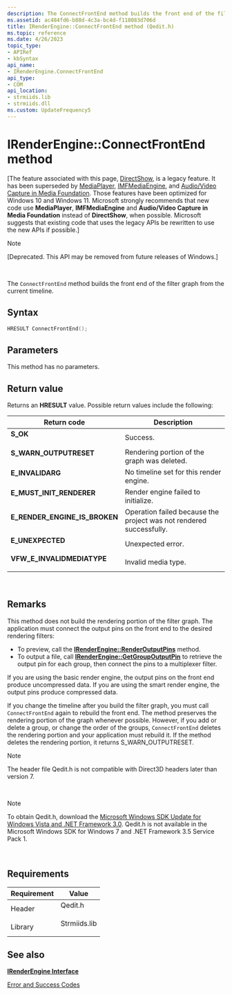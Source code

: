 ```yaml
---
description: The ConnectFrontEnd method builds the front end of the filter graph from the current timeline.
ms.assetid: ac484fd6-b88d-4c3a-bc4d-f118083d706d
title: IRenderEngine::ConnectFrontEnd method (Qedit.h)
ms.topic: reference
ms.date: 4/26/2023
topic_type: 
- APIRef
- kbSyntax
api_name: 
- IRenderEngine.ConnectFrontEnd
api_type: 
- COM
api_location: 
- strmiids.lib
- strmiids.dll
ms.custom: UpdateFrequency5
---
```


# IRenderEngine::ConnectFrontEnd method

\[The feature associated with this page, [DirectShow](/windows/win32/directshow/directshow), is a legacy feature. It has been superseded by [MediaPlayer](/uwp/api/Windows.Media.Playback.MediaPlayer), [IMFMediaEngine](/windows/win32/api/mfmediaengine/nn-mfmediaengine-imfmediaengine), and [Audio/Video Capture in Media Foundation](windows/win32/medfound/audio-video-capture-in-media-foundation). Those features have been optimized for Windows 10 and Windows 11. Microsoft strongly recommends that new code use **MediaPlayer**, **IMFMediaEngine** and **Audio/Video Capture in Media Foundation** instead of **DirectShow**, when possible. Microsoft suggests that existing code that uses the legacy APIs be rewritten to use the new APIs if possible.\]

> [!Note]  
> \[Deprecated. This API may be removed from future releases of Windows.\]

 

The `ConnectFrontEnd` method builds the front end of the filter graph from the current timeline.

## Syntax


```C++
HRESULT ConnectFrontEnd();
```



## Parameters

This method has no parameters.

## Return value

Returns an **HRESULT** value. Possible return values include the following:



| Return code                                                                                                  | Description                                                                    |
|--------------------------------------------------------------------------------------------------------------|--------------------------------------------------------------------------------|
| <dl> <dt>**S\_OK**</dt> </dl>                         | Success.<br/>                                                            |
| <dl> <dt>**S\_WARN\_OUTPUTRESET**</dt> </dl>          | Rendering portion of the graph was deleted.<br/>                         |
| <dl> <dt>**E\_INVALIDARG**</dt> </dl>                 | No timeline set for this render engine.<br/>                             |
| <dl> <dt>**E\_MUST\_INIT\_RENDERER**</dt> </dl>       | Render engine failed to initialize.<br/>                                 |
| <dl> <dt>**E\_RENDER\_ENGINE\_IS\_BROKEN**</dt> </dl> | Operation failed because the project was not rendered successfully.<br/> |
| <dl> <dt>**E\_UNEXPECTED**</dt> </dl>                 | Unexpected error.<br/>                                                   |
| <dl> <dt>**VFW\_E\_INVALIDMEDIATYPE**</dt> </dl>      | Invalid media type.<br/>                                                 |



 

## Remarks

This method does not build the rendering portion of the filter graph. The application must connect the output pins on the front end to the desired rendering filters:

-   To preview, call the [**IRenderEngine::RenderOutputPins**](irenderengine-renderoutputpins.md) method.
-   To output a file, call [**IRenderEngine::GetGroupOutputPin**](irenderengine-getgroupoutputpin.md) to retrieve the output pin for each group, then connect the pins to a multiplexer filter.

If you are using the basic render engine, the output pins on the front end produce uncompressed data. If you are using the smart render engine, the output pins produce compressed data.

If you change the timeline after you build the filter graph, you must call `ConnectFrontEnd` again to rebuild the front end. The method preserves the rendering portion of the graph whenever possible. However, if you add or delete a group, or change the order of the groups, `ConnectFrontEnd` deletes the rendering portion and your application must rebuild it. If the method deletes the rendering portion, it returns S\_WARN\_OUTPUTRESET.

> [!Note]  
> The header file Qedit.h is not compatible with Direct3D headers later than version 7.

 

> [!Note]  
> To obtain Qedit.h, download the [Microsoft Windows SDK Update for Windows Vista and .NET Framework 3.0](https://msdn.microsoft.com/windowsvista/bb980924.aspx). Qedit.h is not available in the Microsoft Windows SDK for Windows 7 and .NET Framework 3.5 Service Pack 1.

 

## Requirements



| Requirement | Value |
|--------------------|-----------------------------------------------------------------------------------------|
| Header<br/>  | <dl> <dt>Qedit.h</dt> </dl>      |
| Library<br/> | <dl> <dt>Strmiids.lib</dt> </dl> |



## See also

<dl> <dt>

[**IRenderEngine Interface**](irenderengine.md)
</dt> <dt>

[Error and Success Codes](error-and-success-codes.md)
</dt> </dl>

 

 




